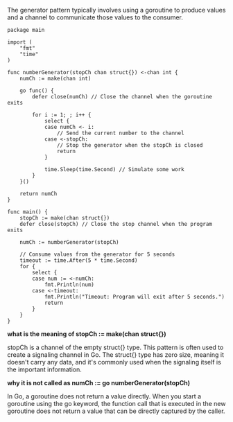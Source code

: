 The generator pattern typically involves using a goroutine to produce values and a channel to communicate those values to the consumer.

```golang
package main

import (
	"fmt"
	"time"
)

func numberGenerator(stopCh chan struct{}) <-chan int {
	numCh := make(chan int)

	go func() {
		defer close(numCh) // Close the channel when the goroutine exits

		for i := 1; ; i++ {
			select {
			case numCh <- i:
				// Send the current number to the channel
			case <-stopCh:
				// Stop the generator when the stopCh is closed
				return
			}

			time.Sleep(time.Second) // Simulate some work
		}
	}()

	return numCh
}

func main() {
	stopCh := make(chan struct{})
	defer close(stopCh) // Close the stop channel when the program exits

	numCh := numberGenerator(stopCh)

	// Consume values from the generator for 5 seconds
	timeout := time.After(5 * time.Second)
	for {
		select {
		case num := <-numCh:
			fmt.Println(num)
		case <-timeout:
			fmt.Println("Timeout: Program will exit after 5 seconds.")
			return
		}
	}
}
```
**what is the meaning of stopCh := make(chan struct{})**

stopCh is a channel of the empty struct{} type. This pattern is often used to create a signaling channel in Go. 
The struct{} type has zero size, meaning it doesn't carry any data, and it's commonly used when the signaling itself is the important information.

**why it is not called as numCh := go numberGenerator(stopCh)**

 In Go, a goroutine does not return a value directly. When you start a goroutine using the go keyword, the function call that is executed in the new goroutine does not return a value that can be directly captured by the caller.

 



